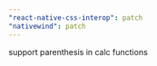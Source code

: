 ```yaml
---
"react-native-css-interop": patch
"nativewind": patch
---
```


support parenthesis in calc functions

